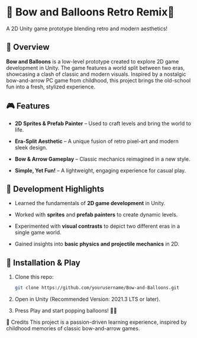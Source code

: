 # 🎯 Bow and Balloons Retro Remix🎈
A 2D Unity game prototype blending retro and modern aesthetics!

## 🌟 Overview
**Bow and Balloons** is a low-level prototype created to explore 2D game development in Unity. The game features a world split between two eras, showcasing a clash of classic and modern visuals. Inspired by a nostalgic bow-and-arrow PC game from childhood, this project brings the old-school fun into a fresh, stylized experience.

## 🎮 Features
- **2D Sprites & Prefab Painter** – Used to craft levels and bring the world to life.
  
- **Era-Split Aesthetic** – A unique fusion of retro pixel-art and modern sleek design.
  
- **Bow & Arrow Gameplay** – Classic mechanics reimagined in a new style.
  
- **Simple, Yet Fun!** – A lightweight, engaging experience for casual play.

## 🔧 Development Highlights
- Learned the fundamentals of **2D game development** in Unity.
  
- Worked with **sprites** and **prefab painters** to create dynamic levels.
  
- Experimented with **visual contrasts** to depict two different eras in a single game world.
  
- Gained insights into **basic physics and projectile mechanics** in 2D.

## 🚀 Installation & Play
1. Clone this repo:  
   ```bash
   git clone https://github.com/yourusername/Bow-and-Balloons.git

2. Open in Unity (Recommended Version: 2021.3 LTS or later).

3. Press Play and start popping balloons! 🎯🎈

🎨 Credits
This project is a passion-driven learning experience, inspired by childhood memories of classic bow-and-arrow games.
